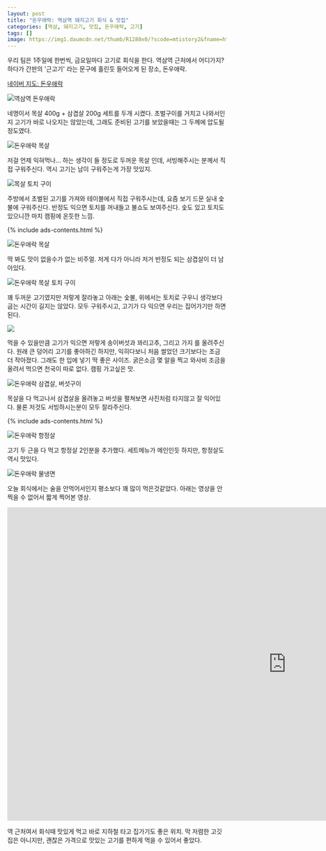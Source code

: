 ```yaml
---
layout: post
title: "돈우애락: 역삼역 돼지고기 회식 & 맛집"
categories: [역삼, 돼지고기, 맛집, 돈우애락, 고기]
tags: []
image: https://img1.daumcdn.net/thumb/R1280x0/?scode=mtistory2&fname=https%3A%2F%2Fblog.kakaocdn.net%2Fdn%2Fb0wSA2%2FbtrgBC35Ptw%2FUEbpln3QUJoyLynrIZJZ90%2Fimg.png
---
```


우리 팀은 1주일에 한번씩, 금요일마다 고기로 회식을 한다. 역삼역 근처에서 어디가지? 하다가 간판의 '근고기' 라는 문구에 홀린듯 들어오게 된 장소, 돈우애락.

<a href="https://naver.me/GUvwQCbY" target="_blank" class="markdown-link">네이버 지도: 돈우애락</a>

![역삼역 돈우애락](https://blog.kakaocdn.net/dn/dC77uI/btrgBJoELBr/hCfhmsr9Hnm3L67zwuFtgK/img.jpg)

네명이서 목살 400g + 삼겹살 200g 세트를 두개 시켰다. 초벌구이를 거치고 나와서인지 고기가 바로 나오지는 않았는데, 그래도 준비된 고기를 보았을때는 그 두께에 압도될 정도였다.

​![돈우애락 목살](https://blog.kakaocdn.net/dn/m6GyH/btrgB4F7eCO/HkOcrgomKjIy6uyzA8kKf1/img.png)

저걸 언제 익혀먹나... 하는 생각이 들 정도로 두꺼운 목살 인데, 서빙해주시는 분께서 직접 구워주신다. 역시 고기는 남이 구워주는게 가장 맛있지.

![목살 토치 구이](https://blog.kakaocdn.net/dn/c2l1kQ/btrgAURHbpy/v0pstCVtDbd9VwQkjwvrr0/img.png)

주방에서 초벌된 고기를 가져와 테이블에서 직접 구워주시는데, 요즘 보기 드문 실내 숯불에 구워주신다. 반정도 익으면 토치를 꺼내들고 불쇼도 보여주신다. 숯도 있고 토치도 있으니깐 마치 캠핑에 온듯한 느낌.

{% include ads-contents.html %}

![돈우애락 목살](https://blog.kakaocdn.net/dn/bCj2NJ/btrgC6clXEf/0bL9ggVeRdTWjxOnyhp711/img.png)

딱 봐도 맛이 없을수가 없는 비주얼. 저게 다가 아니라 저거 반정도 되는 삼겹살이 더 남아있다.

![돈우애락 목살 토치 구이](https://blog.kakaocdn.net/dn/b0wSA2/btrgBC35Ptw/UEbpln3QUJoyLynrIZJZ90/img.png)

꽤 두꺼운 고기였지만 저렇게 잘라놓고 아래는 숯불, 위에서는 토치로 구우니 생각보다 굽는 시간이 길지는 않았다. 모두 구워주시고, 고기가 다 익으면 우리는 집어가기만 하면 된다.

![](https://blog.kakaocdn.net/dn/bcNAo2/btrgzJQXgv8/yksWCiAlQEzlkklfgG900K/img.png)

먹을 수 있을만큼 고기가 익으면 저렇게 송이버섯과 꽈리고추, 그리고 가지 를 올려주신다. 원래 큰 덩어리 고기를 좋아하긴 하지만, 익히다보니 처음 썰었던 크기보다는 조금 더 작아졌다. 그래도 한 입에 넣기 딱 좋은 사이즈. 굵은소금 몇 알을 찍고 와사비 조금을 올려서 먹으면 천국이 따로 없다. 캠핑 가고싶은 맛.

![돈우애락 삼겹살, 버섯구이](https://blog.kakaocdn.net/dn/buLWWJ/btrgB3Ank1N/O4s49LkDkXIk2uGbzGUW60/img.png)

목살을 다 먹고나서 삼겹살을 올려놓고 버섯을 펼쳐보면 사진처럼 타지않고 잘 익어있다. 물론 저것도 서빙하시는분이 모두 잘라주신다.

{% include ads-contents.html %}

![돈우애락 항정살](https://blog.kakaocdn.net/dn/bR4F4I/btrgB3mSFya/Zdkqbf6XPbW6GfUhDhQos0/img.png)

고기 두 근을 다 먹고 항정살 2인분을 추가했다. 세트메뉴가 메인인듯 하지만, 항정살도 역시 맛있다.

​![돈우애락 물냉면](https://blog.kakaocdn.net/dn/mfMQ7/btrgAWhFztB/3dvjZEXNfGLDQ152l1G4Q1/img.png)

오늘 회식에서는 술을 안먹어서인지 평소보다 꽤 많이 먹은것같았다. 아래는 영상을 안찍을 수 없어서 짧게 찍어본 영상.

<iframe width="1280" height="720" src="https://serviceapi.nmv.naver.com/flash/convertIframeTag.nhn?vid=2EB8451EF104460F7ED6D3B32D2F617EC61B&outKey=V1210c9ef4bcfaac1301b977d5a4b782b3374d61c7ea2961125f4977d5a4b782b3374" frameborder="no" scrolling="no" title="NaverVideo" allow="autoplay; gyroscope; accelerometer; encrypted-media" allowfullscreen></iframe>

역 근처여서 회식때 맛있게 먹고 바로 지하철 타고 집가기도 좋은 위치. 막 저렴한 고깃집은 아니지만, 괜찮은 가격으로 맛있는 고기를 편하게 먹을 수 있어서 좋았다.
